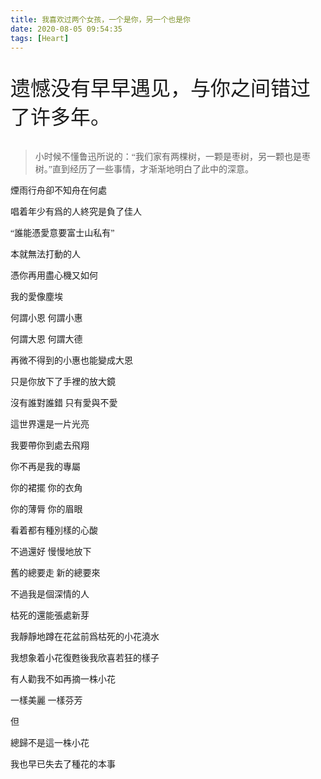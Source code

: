 ```yaml
---
title: 我喜欢过两个女孩，一个是你，另一个也是你
date: 2020-08-05 09:54:35
tags: [Heart]
---
```


<p style="font-size: 2rem;font-family: 楷体">遗憾没有早早遇见，与你之间错过了许多年。</p>

> <p style="font-family: 楷体">小时候不懂鲁迅所说的：“我们家有两棵树，一颗是枣树，另一颗也是枣树。”直到经历了一些事情，才渐渐地明白了此中的深意。</p>

<p style="font-family: 楷体">煙雨行舟卻不知舟在何處</p>

<p style="font-family: 楷体">唱着年少有爲的人終究是負了佳人</p>

<p style="font-family: 楷体">“誰能憑愛意要富士山私有”</p>

<p style="font-family: 楷体">本就無法打動的人</p>

<p style="font-family: 楷体">憑你再用盡心機又如何</p>

<p style="font-family: 楷体">我的愛像塵埃</p>

<p style="font-family: 楷体">何謂小恩 何謂小惠</p>

<p style="font-family: 楷体">何謂大恩 何謂大德</p>

<p style="font-family: 楷体">再微不得到的小惠也能變成大恩</p>

<p style="font-family: 楷体">只是你放下了手裡的放大鏡</p>

<p style="font-family: 楷体">沒有誰對誰錯 只有愛與不愛</p>

<p style="font-family: 楷体">這世界還是一片光亮</p>

<p style="font-family: 楷体">我要帶你到處去飛翔</p>

<p style="font-family: 楷体">你不再是我的專屬</p>

<p style="font-family: 楷体">你的裙擺 你的衣角</p>

<p style="font-family: 楷体">你的薄脣 你的眉眼</p>

<p style="font-family: 楷体">看着都有種別樣的心酸</p>

<p style="font-family: 楷体">不過還好 慢慢地放下</p>

<p style="font-family: 楷体">舊的總要走 新的總要來</p>

<p style="font-family: 楷体">不過我是個深情的人</p>

<p style="font-family: 楷体">枯死的還能張處新芽</p>

<p style="font-family: 楷体">我靜靜地蹲在花盆前爲枯死的小花澆水</p>

<p style="font-family: 楷体">我想象着小花復甦後我欣喜若狂的樣子</p>

<p style="font-family: 楷体">有人勸我不如再摘一株小花</p>

<p style="font-family: 楷体">一樣美麗 一樣芬芳</p>

<p style="font-family: 楷体">但</p>



<p style="font-family: 楷体">總歸不是這一株小花</p>

<p style="font-family: 楷体">我也早已失去了種花的本事</p>
